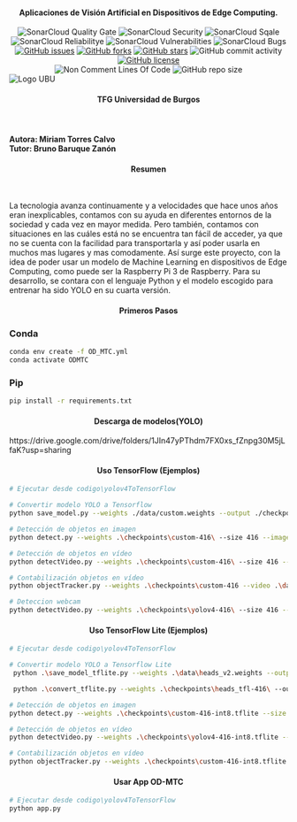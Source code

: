 <h4 align="center">Aplicaciones de Visión Artificial en Dispositivos de Edge Computing.</h4>
<div align="center">
  <img alt="SonarCloud Quality Gate" src="https://sonarcloud.io/api/project_badges/measure?project=mtc1003_TF_Keras_TFG&metric=alert_status">
  <img alt="SonarCloud Security" src="https://sonarcloud.io/api/project_badges/measure?project=mtc1003_TF_Keras_TFG&metric=security_rating">
  <img alt="SonarCloud Sqale" src="https://sonarcloud.io/api/project_badges/measure?project=mtc1003_TF_Keras_TFG&metric=sqale_rating">
  <img alt="SonarCloud Reliabilitye" src="https://sonarcloud.io/api/project_badges/measure?project=mtc1003_TF_Keras_TFG&metric=reliability_rating">
  <img alt="SonarCloud Vulnerabilities" src="https://sonarcloud.io/api/project_badges/measure?project=mtc1003_TF_Keras_TFG&metric=vulnerabilities">
  <img alt="SonarCloud Bugs" src="https://sonarcloud.io/api/project_badges/measure?project=mtc1003_TF_Keras_TFG&metric=bugs">
  <br>
  <a href="https://github.com/mtc1003/TF_Keras_TFG/issues"><img alt="GitHub issues" src="https://img.shields.io/github/issues/mtc1003/TF_Keras_TFG"></a>
  <a href="https://github.com/mtc1003/TF_Keras_TFG/network/members"><img alt="GitHub forks" src="https://img.shields.io/github/forks/mtc1003/TF_Keras_TFG"></a>
  <a href="https://github.com/mtc1003/TF_Keras_TFG/stargazers"><img alt="GitHub stars" src="https://img.shields.io/github/stars/mtc1003/TF_Keras_TFG"></a>
  <img alt="GitHub commit activity" src="https://img.shields.io/github/commit-activity/m/mtc1003/TF_Keras_TFG">
  <a href="https://github.com/mtc1003/TF_Keras_TFG/blob/main/LICENSE"><img alt="GitHub license" src="https://img.shields.io/github/license/mtc1003/TF_Keras_TFG"></a> 
  <br/>
  <img alt="Non Comment Lines Of Code" src="https://sonarcloud.io/api/project_badges/measure?project=mtc1003_TF_Keras_TFG&metric=ncloc">
  <img alt="GitHub repo size" src="https://img.shields.io/github/repo-size/mtc1003/TF_Keras_TFG?color=purple&logo=github">
</div>

<div>
  <img alt="Logo UBU" src="https://investigacion.ubu.es/img/ubu_index_logo-8e75169cd8d76f7088bf88f023128f10.svg">
  <br>
  <h4 align="center"><strong>TFG Universidad de Burgos</strong></h4>
  <br>
  <h4>
    Autora: Miriam Torres Calvo
    <br>
    Tutor: Bruno Baruque Zanón
  </h4>
  <h4 align="center"><strong>Resumen</strong></h4>
  <br>
  <p>
    La tecnologia avanza continuamente y a velocidades que hace
    unos años eran inexplicables, contamos con su ayuda en diferentes
    entornos de la sociedad y cada vez en mayor medida. Pero también,
    contamos con situaciones en las cuáles está no se encuentra tan fácil
    de acceder, ya que no se cuenta con la facilidad para transportarla y
    así poder usarla en muchos mas lugares y mas comodamente.
    Así surge este proyecto, con la idea de poder usar un modelo de
    Machine Learning en dispositivos de Edge Computing, como puede
    ser la Raspberry Pi 3 de Raspberry.
    Para su desarrollo, se contara con el lenguaje Python y el modelo
    escogido para entrenar ha sido YOLO en su cuarta versión.
  </p>
  <h4 align="center"><strong>Primeros Pasos</strong></h4>
  
  ### Conda
  ```bash
  conda env create -f OD_MTC.yml
  conda activate ODMTC
  ```
  ### Pip
  ```bash
  pip install -r requirements.txt
  ```
  <h4 align="center"><strong>Descarga de modelos(YOLO)</strong></h4>
  https://drive.google.com/drive/folders/1JIn47yPThdm7FX0xs_fZnpg30M5jLfaK?usp=sharing

  <h4 align="center"><strong>Uso TensorFlow (Ejemplos)</strong></h4>
   
  ```bash
  # Ejecutar desde codigo\yolov4ToTensorFlow

  # Convertir modelo YOLO a Tensorflow
  python save_model.py --weights ./data/custom.weights --output ./checkpoints/custom-416 --input_size 416 --model yolov4

  # Detección de objetos en imagen
  python detect.py --weights .\checkpoints\custom-416\ --size 416 --image .\data\images\american_plates.jpg --output .\detections\images\license_plate_detction.png --model yolo

  # Detección de objetos en vídeo
  python detectVideo.py --weights .\checkpoints\custom-416\ --size 416 --model yolov4 --video .\data\video\cars.mp4 --output ./detections/videos/results_cars_ds.avi

  # Contabilización objetos en vídeo
  python objectTracker.py --weights .\checkpoints\custom-416 --video .\data\video\license_plate.mp4 --output .\detections\tracker.avi --model yolov4

  # Deteccion webcam
  python detectVideo.py --weights .\checkpoints\yolov4-416\ --size 416 --model yolov4 --video 0  --output ./detections/videos/webcam.avi
  ```

  <h4 align="center"><strong>Uso TensorFlow Lite (Ejemplos)</strong></h4>
   
  ```bash
  # Ejecutar desde codigo\yolov4ToTensorFlow

  # Convertir modelo YOLO a Tensorflow Lite
   python .\save_model_tflite.py --weights .\data\heads_v2.weights --output ./checkpoints/heads_tfl-416 --input_size 416 --model yolov4

   python .\convert_tflite.py --weights .\checkpoints\heads_tfl-416\ --output .\checkpoints\heads-416-int8.tflite --quantize_mode int8

  # Detección de objetos en imagen
  python detect.py --weights .\checkpoints\custom-416-int8.tflite --size 416 --image .\data\images\head_1.png --output .\detections\images\plate_tflite.png --model yolov4 --framework tflite --quality True

  # Detección de objetos en vídeo
  python detectVideo.py --weights .\checkpoints\yolov4-416-int8.tflite --size 416 --model yolov4 --video .\data\video\cars_r.mp4 --output ./detections/videos/results_cars.avi --dont_show --framework tflite --quality True

  # Contabilización objetos en vídeo
  python objectTracker.py --weights .\checkpoints\custom-416-int8.tflite --video .\data\video\license_plate.mp4 --output .\detections\tracker_tflite.avi --model yolov4 --framework tflite --quality True
  ```
<h4 align="center"><strong>Usar App OD-MTC</strong></h4>

```bash
# Ejecutar desde codigo\yolov4ToTensorFlow
python app.py
```
</div>
